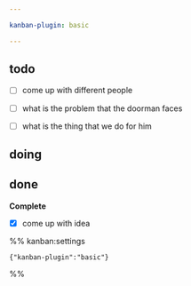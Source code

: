 ```yaml
---

kanban-plugin: basic

---
```


## todo

- [ ] come up with different people
- [ ] what is the problem that the doorman faces
- [ ] what is the thing that we do for him


## doing



## done

**Complete**
- [x] come up with idea




%% kanban:settings
```
{"kanban-plugin":"basic"}
```
%%